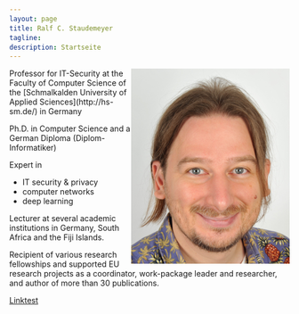 ```yaml
---
layout: page
title: Ralf C. Staudemeyer
tagline:
description: Startseite
---
```


<img src="staudemeyer350x285.png" alt="R.C.Staudemeyer" align="right">
Professor for IT-Security at the Faculty of Computer Science of the [Schmalkalden University of Applied Sciences](http://hs-sm.de/) in Germany

Ph.D. in Computer Science and a German Diploma (Diplom-Informatiker)

Expert in

* IT security & privacy
* computer networks
* deep learning

Lecturer at several academic institutions in Germany, South Africa and the Fiji Islands. 

Recipient of various research fellowships and supported EU research projects as a coordinator, work-package leader and researcher, and author of more than 30 publications.

<a href="staudemeyer350x285.png">Linktest</a>
